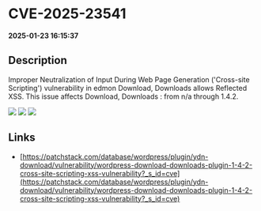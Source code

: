 # CVE-2025-23541

**2025-01-23 16:15:37**

## Description
Improper Neutralization of Input During Web Page Generation ('Cross-site Scripting') vulnerability in edmon Download, Downloads  allows Reflected XSS. This issue affects Download, Downloads : from n/a through 1.4.2.

![](https://img.shields.io/static/v1?label=Score&message=7.1&color=red)
![](https://img.shields.io/static/v1?label=Severity&message=HIGH&color=red)
![](https://img.shields.io/static/v1?label=CWE&message=XSS&color=green)

## Links
- [https://patchstack.com/database/wordpress/plugin/ydn-download/vulnerability/wordpress-download-downloads-plugin-1-4-2-cross-site-scripting-xss-vulnerability?_s_id=cve](https://patchstack.com/database/wordpress/plugin/ydn-download/vulnerability/wordpress-download-downloads-plugin-1-4-2-cross-site-scripting-xss-vulnerability?_s_id=cve)

